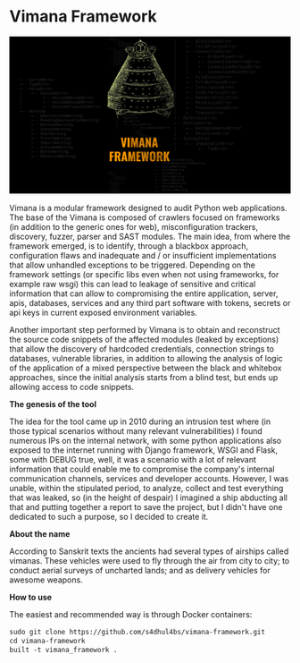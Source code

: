 # Vimana Framework
![Alt text](imgs/vimana1.png?raw=true "VIMANAFRAMEWORK")


Vimana is a modular framework designed to audit Python web applications. The base of the Vimana is composed of crawlers focused on frameworks (in addition to the generic ones for web), misconfiguration trackers, discovery, fuzzer, parser and SAST modules. The main idea, from where the framework emerged, is to identify, through a blackbox approach, configuration flaws and inadequate and / or insufficient implementations that allow unhandled exceptions to be triggered. Depending on the framework settings (or specific libs even when not using frameworks, for example raw wsgi) this can lead to leakage of sensitive and critical information that can allow to compromising the entire application, server, apis, databases, services and any third part software with tokens, secrets or api keys in current exposed environment variables.

Another important step performed by Vimana is to obtain and reconstruct the source code snippets of the affected modules (leaked by exceptions) that allow the discovery of hardcoded credentials, connection strings to databases, vulnerable libraries, in addition to allowing the analysis of logic of the application of a mixed perspective between the black and whitebox approaches, since the initial analysis starts from a blind test, but ends up allowing access to code snippets.


**The genesis of the tool**

The idea for the tool came up in 2010 during an intrusion test where (in those typical scenarios without many relevant vulnerabilities) I found numerous IPs on the internal network, with some python applications also exposed to the internet running with Django framework, WSGI and Flask, some with DEBUG true, well, it was a scenario with a lot of relevant information that could enable me to compromise the company's internal communication channels, services and developer accounts. However, I was unable, within the stipulated period, to analyze, collect and test everything that was leaked, so (in the height of despair) I imagined a ship abducting all that and putting together a report to save the project, but I didn't have one dedicated to such a purpose, so I decided to create it.

**About the name**

According to Sanskrit texts the ancients had several types of airships called vimanas. These vehicles were used to fly through the air from city to city; to conduct aerial surveys of uncharted lands; and as delivery vehicles for awesome weapons.

**How to use**

The easiest and recommended way is through Docker containers:
```
sudo git clone https://github.com/s4dhul4bs/vimana-framework.git
cd vimana-framework
built -t vimana_framework .
```


